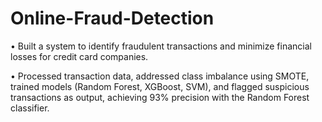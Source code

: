 # Online-Fraud-Detection

•	Built a system to identify fraudulent transactions and minimize financial losses for credit card companies.

•	Processed transaction data, addressed class imbalance using SMOTE, trained models (Random Forest, XGBoost, SVM), and flagged suspicious transactions as output, achieving 93% precision with the Random Forest classifier.
